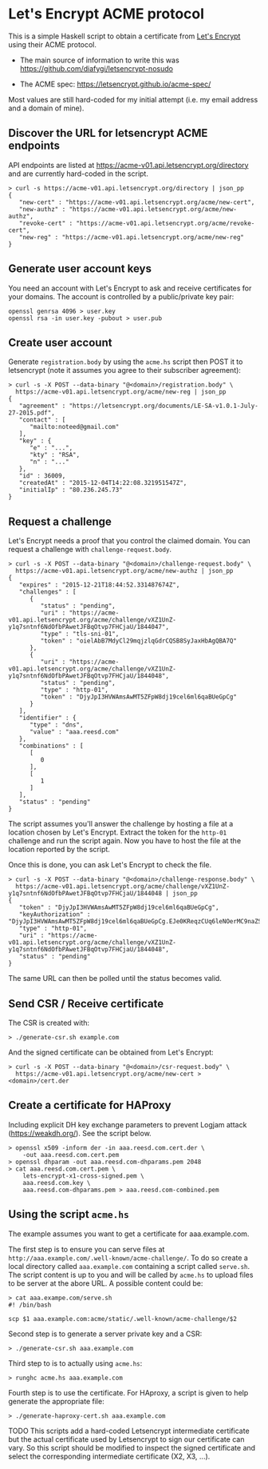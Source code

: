 # Let's Encrypt ACME protocol

This is a simple Haskell script to obtain a certificate from [Let's
Encrypt](https://letsencrypt.org/) using their ACME protocol.


- The main source of information to write this was
  https://github.com/diafygi/letsencrypt-nosudo

- The ACME spec: https://letsencrypt.github.io/acme-spec/

Most values are still hard-coded for my initial attempt (i.e. my email address
and a domain of mine).


## Discover the URL for letsencrypt ACME endpoints

API endpoints are listed at https://acme-v01.api.letsencrypt.org/directory and
are currently hard-coded in the script.

```
> curl -s https://acme-v01.api.letsencrypt.org/directory | json_pp
{
   "new-cert" : "https://acme-v01.api.letsencrypt.org/acme/new-cert",
   "new-authz" : "https://acme-v01.api.letsencrypt.org/acme/new-authz",
   "revoke-cert" : "https://acme-v01.api.letsencrypt.org/acme/revoke-cert",
   "new-reg" : "https://acme-v01.api.letsencrypt.org/acme/new-reg"
}
```


## Generate user account keys

You need an account with Let's Encrypt to ask and receive certificates for your
domains. The account is controlled by a public/private key pair:

```
openssl genrsa 4096 > user.key
openssl rsa -in user.key -pubout > user.pub
```


## Create user account

Generate `registration.body` by using the `acme.hs` script then POST it to
letsencrypt (note it assumes you agree to their subscriber agreement):

```
> curl -s -X POST --data-binary "@<domain>/registration.body" \
  https://acme-v01.api.letsencrypt.org/acme/new-reg | json_pp
{
   "agreement" : "https://letsencrypt.org/documents/LE-SA-v1.0.1-July-27-2015.pdf",
   "contact" : [
      "mailto:noteed@gmail.com"
   ],
   "key" : {
      "e" : "...",
      "kty" : "RSA",
      "n" : "..."
   },
   "id" : 36009,
   "createdAt" : "2015-12-04T14:22:08.321951547Z",
   "initialIp" : "80.236.245.73"
}
```


## Request a challenge


Let's Encrypt needs a proof that you control the claimed domain. You can
request a challenge with `challenge-request.body`.

```
> curl -s -X POST --data-binary "@<domain>/challenge-request.body" \
  https://acme-v01.api.letsencrypt.org/acme/new-authz | json_pp
{
   "expires" : "2015-12-21T18:44:52.331487674Z",
   "challenges" : [
      {
         "status" : "pending",
         "uri" : "https://acme-v01.api.letsencrypt.org/acme/challenge/vXZ1UnZ-y1q7sntnf6NdOfbPAwetJFBqOtvp7FHCjaU/1844047",
         "type" : "tls-sni-01",
         "token" : "oielAbB7MdyCl29mqjzlqGdrCQSB8SyJaxHbAgQBA7Q"
      },
      {
         "uri" : "https://acme-v01.api.letsencrypt.org/acme/challenge/vXZ1UnZ-y1q7sntnf6NdOfbPAwetJFBqOtvp7FHCjaU/1844048",
         "status" : "pending",
         "type" : "http-01",
         "token" : "DjyJpI3HVWAmsAwMT5ZFpW8dj19cel6ml6qaBUeGpCg"
      }
   ],
   "identifier" : {
      "type" : "dns",
      "value" : "aaa.reesd.com"
   },
   "combinations" : [
      [
         0
      ],
      [
         1
      ]
   ],
   "status" : "pending"
}
```

The script assumes you'll answer the challenge by hosting a file at a location
chosen by Let's Encrypt. Extract the token for the `http-01` challenge and run
the script again. Now you have to host the file at the location reported by the
script.

Once this is done, you can ask Let's Encrypt to check the file.

```
> curl -s -X POST --data-binary "@<domain>/challenge-response.body" \
  https://acme-v01.api.letsencrypt.org/acme/challenge/vXZ1UnZ-y1q7sntnf6NdOfbPAwetJFBqOtvp7FHCjaU/1844048 | json_pp
{
   "token" : "DjyJpI3HVWAmsAwMT5ZFpW8dj19cel6ml6qaBUeGpCg",
   "keyAuthorization" : "DjyJpI3HVWAmsAwMT5ZFpW8dj19cel6ml6qaBUeGpCg.EJe0KReqzCUq6leNOerMC9naZSHxP9TJzGxCcsGkNrw",
   "type" : "http-01",
   "uri" : "https://acme-v01.api.letsencrypt.org/acme/challenge/vXZ1UnZ-y1q7sntnf6NdOfbPAwetJFBqOtvp7FHCjaU/1844048",
   "status" : "pending"
}
```

The same URL can then be polled until the status becomes valid.


## Send CSR / Receive certificate

The CSR is created with:

```
> ./generate-csr.sh example.com
```

And the signed certificate can be obtained from Let's Encrypt:

```
> curl -s -X POST --data-binary "@<domain>/csr-request.body" \
  https://acme-v01.api.letsencrypt.org/acme/new-cert > <domain>/cert.der
```


## Create a certificate for HAProxy

Including explicit DH key exchange parameters to prevent Logjam attack
(https://weakdh.org/). See the script below.

```
> openssl x509 -inform der -in aaa.reesd.com.cert.der \
    -out aaa.reesd.com.cert.pem
> openssl dhparam -out aaa.reesd.com-dhparams.pem 2048
> cat aaa.reesd.com.cert.pem \
    lets-encrypt-x1-cross-signed.pem \
    aaa.reesd.com.key \
    aaa.reesd.com-dhparams.pem > aaa.reesd.com-combined.pem
```


## Using the script `acme.hs`

The example assumes you want to get a certificate for aaa.example.com.

The first step is to ensure you can serve files at
`http://aaa.example.com/.well-known/acme-challenge/`. To do so create a local
directory called `aaa.example.com` containing a script called `serve.sh`. The
script content is up to you and will be called by `acme.hs` to upload files to
be server at the abore URL. A possible content could be:

```
> cat aaa.exampe.com/serve.sh
#! /bin/bash

scp $1 aaa.example.com:acme/static/.well-known/acme-challenge/$2
```

Second step is to generate a server private key and a CSR:

```
> ./generate-csr.sh aaa.example.com
```

Third step to is to actually using `acme.hs`:

```
> runghc acme.hs aaa.example.com
```

Fourth step is to use the certificate. For HAproxy, a script is given to help
generate the appropriate file:

```
> ./generate-haproxy-cert.sh aaa.example.com
```

TODO This scripts add a hard-coded Letsencrypt intermediate certificate but the
actual certificate used by Letsencrypt to sign our certificate can vary. So
this script should be modified to inspect the signed certificate and select the
corresponding intermediate certificate (X2, X3, ...).
